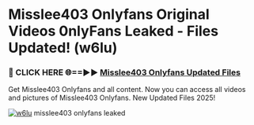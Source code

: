 # Misslee403 Onlyfans Original Videos 0nlyFans Leaked - Files Updated! (w6lu)

<h3>🔴 CLICK HERE 🌐==►► <a href="https://best4dudes.click/HH4t6V" rel="nofollow">Misslee403 Onlyfans Updated Files</a></h3>

Get Misslee403 Onlyfans and all content. Now you can access all videos and pictures of Misslee403 Onlyfans. New Updated Files 2025!

[![w6lu](https://github.com/user-attachments/assets/8c521d6e-e6e3-4a75-9320-d58ab9d79d5b)](https://best4dudes.click/HH4t6V)
misslee403 onlyfans leaked